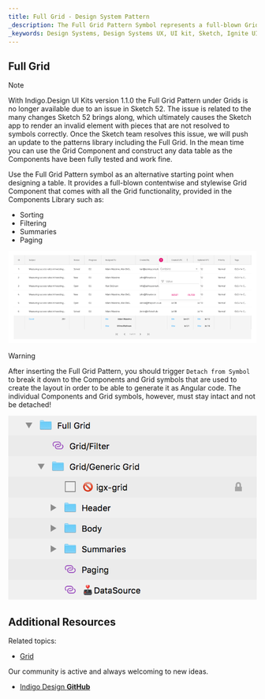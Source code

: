 ```yaml
---
title: Full Grid - Design System Pattern
_description: The Full Grid Pattern Symbol represents a full-blown Grid Component.
_keywords: Design Systems, Design Systems UX, UI kit, Sketch, Ignite UI for Angular, Sketch to Angular, Angular, Angular Design System, Export code from Sketch, Design Kits for Angular, Sketch HTML, Sketch to HTML, Sketch UI kits
---
```


## Full Grid

> [!Note]
> With Indigo.Design UI Kits version 1.1.0 the Full Grid Pattern under Grids is no longer available due to an issue in Sketch 52. The issue is related to the many changes Sketch 52 brings along, which ultimately causes the Sketch app to render an invalid element with pieces that are not resolved to symbols correctly. Once the Sketch team resolves this issue, we will push an update to the patterns library including the Full Grid. In the mean time you can use the Grid Component and construct any data table as the Components have been fully tested and work fine.

Use the Full Grid Pattern symbol as an alternative starting point when designing a table. It provides a full-blown contentwise and stylewise Grid Component that comes with all the Grid functionality, provided in the Components Library such as:

- Sorting
- Filtering
- Summaries
- Paging

<img src="../images/grids_demo.png" srcset="../images/grids_demo@2x.png 2x" />

> [!WARNING]
> After inserting the Full Grid Pattern, you should trigger `Detach from Symbol` to break it down to the Components and Grid symbols that are used to create the layout in order to be able to generate it as Angular code. The individual Components and Grid symbols, however, must stay intact and not be detached!

<img src="../images/grids_detach.png" />

## Additional Resources

Related topics:

- [Grid](../components/grid.md)

Our community is active and always welcoming to new ideas.

- [Indigo Design **GitHub**](https://github.com/IgniteUI/design-system-docfx)
